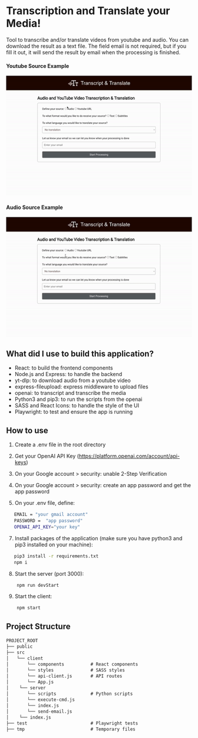 # Transcription and Translate your Media!

Tool to transcribe and/or translate videos from youtube and audio. You can download the result as a text file. The field email is not required, but if you fill it out, it will send the result by email when the processing is finished.

#### Youtube Source Example

![Alt Text](./readme-files/youtube-example.gif)

#### Audio Source Example

![Alt Text](./readme-files/audio-example.gif)

## What did I use to build this application?

- React: to build the frontend components
- Node.js and Express: to handle the backend
- yt-dlp: to download audio from a youtube video
- express-fileupload: express middleware to upload files
- openai: to transcript and transcribe the media
- Python3 and pip3: to run the scripts from the openai
- SASS and React Icons: to handle the style of the UI
- Playwright: to test and ensure the app is running

## How to use

1. Create a .env file in the root directory
   
2. Get your OpenAI API Key (https://platform.openai.com/account/api-keys)

3. On your Google account > security: unable 2-Step Verification

4. On your Google account > security: create an app password and get the app password

6. On your .env file, define:

```bash
   EMAIL = "your gmail account"
   PASSWORD =  "app password"
   OPENAI_API_KEY="your key"
```

7. Install packages of the application (make sure you have python3 and pip3 installed on your machine):

```bash
   pip3 install -r requirements.txt
   npm i
```

8. Start the server (port 3000):

```bash
    npm run devStart
```

9. Start the client:

```bash
    npm start
```

## Project Structure

```
PROJECT_ROOT
├── public
├── src
│   └── client
│       └── components          # React components
│       └── styles              # SASS styles
│       └── api-client.js       # API routes
│       └── App.js
│    └── server
│       └── scripts             # Python scripts
│       └── execute-cmd.js
│       └── index.js
│       └── send-email.js
│    └── index.js
├── test                        # Playwright tests
├── tmp                         # Temporary files
```

